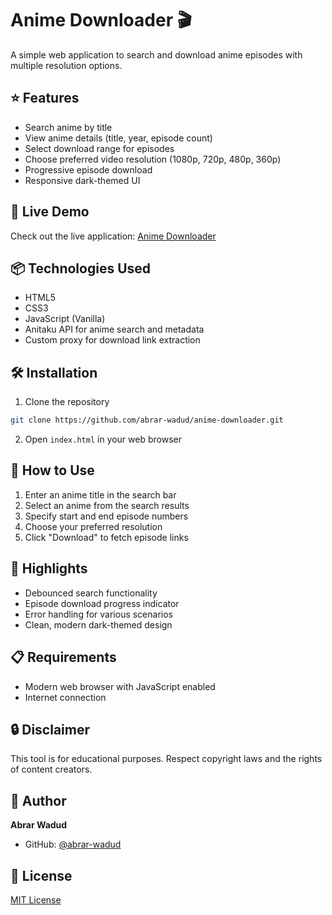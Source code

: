 # Anime Downloader 🎬

A simple web application to search and download anime episodes with multiple resolution options.

## ⭐ Features

- Search anime by title
- View anime details (title, year, episode count)
- Select download range for episodes
- Choose preferred video resolution (1080p, 720p, 480p, 360p)
- Progressive episode download
- Responsive dark-themed UI

## 🚀 Live Demo

Check out the live application: [Anime Downloader](https://abrar-wadud.github.io/anime-downloader/)

## 📦 Technologies Used

- HTML5
- CSS3
- JavaScript (Vanilla)
- Anitaku API for anime search and metadata
- Custom proxy for download link extraction

## 🛠 Installation

1. Clone the repository
```bash
git clone https://github.com/abrar-wadud/anime-downloader.git
```

2. Open `index.html` in your web browser

## 🤔 How to Use

1. Enter an anime title in the search bar
2. Select an anime from the search results
3. Specify start and end episode numbers
4. Choose your preferred resolution
5. Click "Download" to fetch episode links

## 🌈 Highlights

- Debounced search functionality
- Episode download progress indicator
- Error handling for various scenarios
- Clean, modern dark-themed design

## 📋 Requirements

- Modern web browser with JavaScript enabled
- Internet connection

## 🔒 Disclaimer

This tool is for educational purposes. Respect copyright laws and the rights of content creators.

## 👤 Author

**Abrar Wadud**
- GitHub: [@abrar-wadud](https://github.com/abrar-wadud)

## 📝 License

[MIT License](https://opensource.org/licenses/MIT)